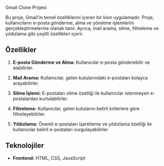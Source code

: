 Gmail Clone Projesi

Bu proje, Gmail'in temel özelliklerini içeren bir klon uygulamadır. Proje, kullanıcıların e-posta gönderme, alma ve yönetme işlemlerini gerçekleştirmelerine olanak tanır. Ayrıca, mail arama, silme, filtreleme ve yıldızlama gibi çeşitli özellikleri içerir.

## Özellikler

1. **E-posta Gönderme ve Alma:** Kullanıcılar e-posta gönderebilir ve alabilirler.

2. **Mail Arama:** Kullanıcılar, gelen kutularındaki e-postaları kolayca arayabilirler.

3. **Silme İşlemi:** E-postaları silme özelliği ile kullanıcılar istenmeyen e-postalardan kurtulabilirler.

4. **Filtreleme:** Kullanıcılar, gelen kutularını belirli kriterlere göre filtreleyebilirler.

5. **Yıldızlama:** Önemli e-postaları işaretleme ve yıldızlama özelliği ile kullanıcılar belirli e-postaları vurgulayabilirler.

## Teknolojiler

- **Frontend:** HTML, CSS, JavaScript
